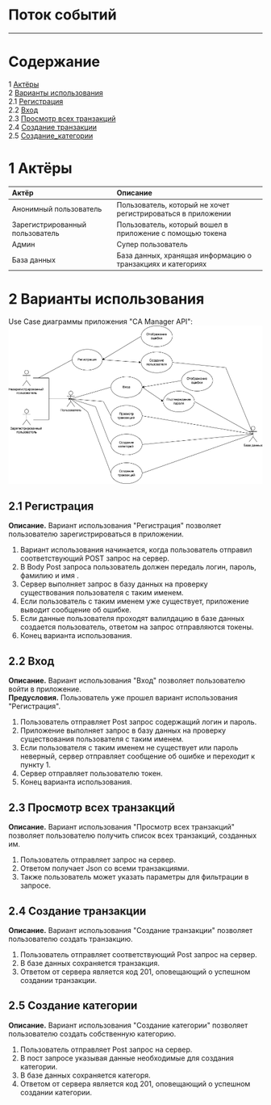 # Поток событий

---

# Содержание
1 [Актёры](#actors)  
2 [Варианты использования](#use_case)  
2.1 [Регистрация](#register)  
2.2 [Вход](#sign_in)  
2.3 [Просмотр всех транзакций](#show_all_transactions)  
2.4 [Создание транзакции](#create_transaction)  
2.5 [Создание_категории](#create_category)  


<a name="actors"/>

# 1 Актёры

| Актёр                           | Описание                                                     |
|:--------------------------------|:-------------------------------------------------------------|
| Анонимный пользователь          | Пользователь, который не хочет регистрироваться в приложении |
| Зарегистрированный пользователь | Пользователь, который вошел в приложение с помощью токена    |
| Админ                           | Супер пользователь                                           |
| База данных                     | База данных, хранящая информацию о транзакциях и категориях  |

<a name="use_case"/>

# 2 Варианты использования

Use Case диаграммы приложения "СA Manager API":
![Диалог добавления напоминания](../Images/1/use_case.png)


<a name="register"/>

## 2.1 Регистрация
**Описание.** Вариант использования "Регистрация" позволяет пользователю
зарегистрироваться в приложении.  

1. Вариант использования начинается, когда пользователь отправил соответствующий POST запрос на сервер.
2. В Body Post запроса пользователь должен передаль логин, пароль, фамилию и имя .
3. Сервер выполняет запрос в базу данных на проверку существования пользователя с таким
именем.
4. Если пользователь с таким именем уже существует, приложение выводит сообщение 
об ошибке.
5. Если данные пользователя проходят валилдацию в базе данных создается пользователь, 
ответом на запрос отправляются токены.
6. Конец варианта использования. 

<a name="sign_in"/>

## 2.2 Вход

**Описание.** Вариант использования "Вход" позволяет пользователю войти в приложение.  
**Предусловия.** Пользователь уже прошел вариант использования "Регистрация".

1. Пользователь отправляет Post запрос содержащий логин и пароль.
2. Приложение выполняет запрос в базу данных на проверку существования пользователя с таким
именем.
3. Если пользователя с таким именем не существует или пароль неверный, сервер
отправляет сообщение об ошибке и переходит к пункту 1.
4. Сервер отправляет пользователю токен.
5. Конец варианта использования. 


<a name="show_all_transactions"/>

## 2.3 Просмотр всех транзакций

**Описание.** Вариант использования "Просмотр всех транзакций" позволяет пользователю
получить список всех транзакций, созданных им.
  
1. Пользователь отправляет запрос на сервер.
2. Ответом получает Json со всеми транзакциями.
3. Также пользователь может указать параметры для фильтрации в запросе.


<a name="create_transaction"/>

## 2.4 Создание транзакции 
 **Описание.** Вариант использования "Создание транзакции" позволяет пользователю 
 создать транзакцию.

1. Пользователь отправляет соответствующий Post запрос на сервер.
2. В базе данных сохраняется транзакция.
3. Ответом от сервера является код 201, оповещающий о успешном создании транзакции.



<a name="create_category"/>

## 2.5 Создание категории

**Описание.** Вариант использования "Создание категории" позволяет
пользователю создать собственную категорию.  

1. Пользователь отправляет Post запрос на сервер.
2. В пост запросе указывая данные необходимые для создания категории.
3. В базе данных сохраняется категоря.
4. Ответом от сервера является код 201, оповещающий о успешном создании категории.
